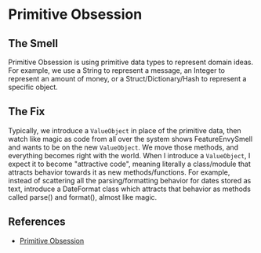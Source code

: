 # Primitive Obsession

## The Smell

Primitive Obsession is using primitive data types to represent domain ideas. For example, we use a String to represent a message, an Integer to represent an amount of money, or a Struct/Dictionary/Hash to represent a specific object.

## The Fix

Typically, we introduce a `ValueObject` in place of the primitive data, then watch like magic as code from all over the system shows FeatureEnvySmell and wants to be on the new `ValueObject`. We move those methods, and everything becomes right with the world.
When I introduce a `ValueObject`, I expect it to become "attractive code", meaning literally a class/module that attracts behavior towards it as new methods/functions. For example, instead of scattering all the parsing/formatting behavior for dates stored as text, introduce a DateFormat class which attracts that behavior as methods called parse() and format(), almost like magic.

## References

- [Primitive Obsession](https://wiki.c2.com/?PrimitiveObsession)
